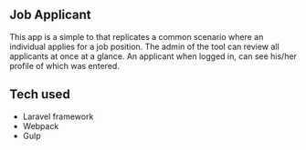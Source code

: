 ## Job Applicant

This app is a simple to that replicates a common scenario where an individual applies for a job position. The admin of the tool can review all applicants at once at a glance. An applicant when logged in, can see his/her profile of which was entered. 

## Tech used

- Laravel framework
- Webpack
- Gulp
